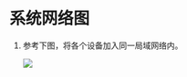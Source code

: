 # 系统网络图

1. 参考下图，将各个设备加入同一局域网络内。

   ![](https://github.com/Bitmain-103105/AIBOXAPI/tree/2316afcc2b619db47e96bb4bc095be457b63615e/zh/V2R1C01/imgs/meng-jin-zha-ji-zu-wang-tu.png)

